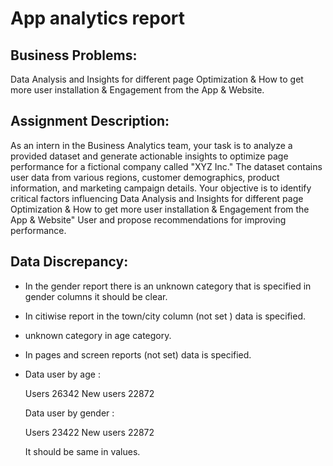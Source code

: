 # App analytics report

## Business Problems:
Data Analysis and Insights for different page Optimization & How to get more user installation & Engagement from the App & Website.

## Assignment Description:
As an intern in the Business Analytics team, your task is to analyze a provided dataset and generate actionable insights to optimize page performance for a fictional company called "XYZ Inc." The dataset contains user data from various regions, customer demographics, product information, and marketing campaign details. Your objective is to identify critical factors influencing Data Analysis and Insights for different page Optimization & How to get more user installation & Engagement from the App & Website" User and propose recommendations for improving performance.

## Data Discrepancy:
* In the gender report there is an unknown category that is specified in gender columns it should be clear.
* In citiwise report in the town/city column (not set ) data is specified.
* unknown category in age category.
* In pages and screen reports (not set) data is specified.
* Data user by age :

   Users                               26342
   New users                           22872

  Data user by gender :

  Users                                23422
  New users                            22872

  It should be same in values.
  
